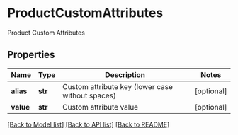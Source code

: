 # ProductCustomAttributes

Product Custom Attributes
## Properties
Name | Type | Description | Notes
------------ | ------------- | ------------- | -------------
**alias** | **str** | Custom attribute key (lower case without spaces) | [optional] 
**value** | **str** | Custom attribute value | [optional] 

[[Back to Model list]](../README.md#documentation-for-models) [[Back to API list]](../README.md#documentation-for-api-endpoints) [[Back to README]](../README.md)


